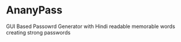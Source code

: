 # AnanyPass
GUI Based Passowrd Generator with Hindi readable memorable words creating strong passwords
